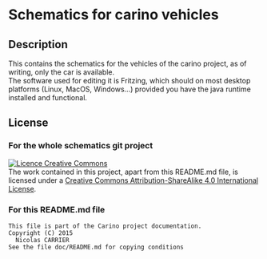 # Schematics for carino vehicles

## Description

This contains the schematics for the vehicles of the carino project, as of
writing, only the car is available.  
The software used for editing it is Fritzing, which should on most desktop
platforms (Linux, MacOS, Windows...) provided you have the java runtime
installed and functional.

## License

### For the whole schematics git project

[<img alt="Licence Creative Commons" style="border-width:0"
       src="https://i.creativecommons.org/l/by-sa/4.0/88x31.png">][cc-by-sa]  
The work contained in this project, apart from this README.md file, is licensed
under a
[Creative Commons Attribution-ShareAlike 4.0 International License][cc-by-sa].

### For this README.md file

    This file is part of the Carino project documentation.
    Copyright (C) 2015
      Nicolas CARRIER
    See the file doc/README.md for copying conditions

[fritzing]: http://fritzing.org/home/
[cc-by-sa]: http://creativecommons.org/licenses/by-sa/4.0/
